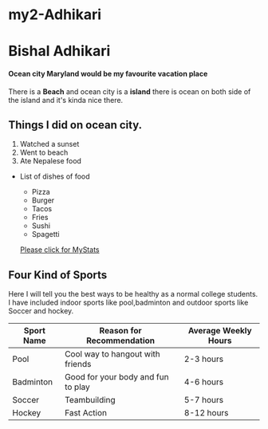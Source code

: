 # my2-Adhikari
# Bishal Adhikari
#### Ocean city Maryland would be my favourite vacation place

There is a **Beach** and ocean city is a **island** there is ocean on both side of the island and it's kinda nice there.

## Things I did on ocean city.
1. Watched a sunset
2. Went to beach
3. Ate Nepalese food

 - List of dishes of food
    - Pizza
    - Burger
    - Tacos
    - Fries
    - Sushi 
    - Spagetti

    [Please click for MyStats](MyStats.md)

## Four Kind of Sports

Here I will tell you the best ways to be healthy as a normal college students. I have included indoor sports like pool,badminton and outdoor sports like Soccer and hockey.


| Sport Name         | Reason for Recommendation                           | Average Weekly Hours |
|--------------------|-----------------------------------------------------|----------------------|
| Pool               | Cool way to hangout with friends                    | 2-3 hours            |
| Badminton          | Good for your body and   fun to play                | 4-6 hours            |
| Soccer             | Teambuilding                                        | 5-7 hours            |
| Hockey             | Fast Action                                         | 8-12 hours           |